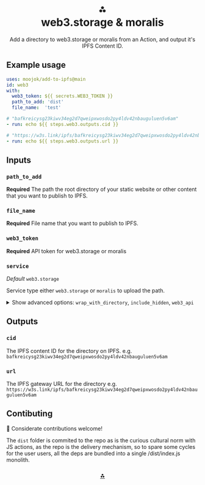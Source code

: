 <h1 align="center">⁂<br/>web3.storage & moralis</h1>
<p align="center">Add a directory to web3.storage or moralis from an Action, and output it's IPFS Content ID.</p>

## Example usage

```yaml
uses: moojok/add-to-ipfs@main
id: web3
with:
  web3_token: ${{ secrets.WEB3_TOKEN }}
  path_to_add: 'dist'
  file_name:  'test'

# "bafkreicysg23kiwv34eg2d7qweipxwosdo2py4ldv42nbauguluen5v6am"
- run: echo ${{ steps.web3.outputs.cid }}

# "https://w3s.link/ipfs/bafkreicysg23kiwv34eg2d7qweipxwosdo2py4ldv42nbauguluen5v6am"
- run: echo ${{ steps.web3.outputs.url }}
```

## Inputs

### `path_to_add`

**Required** The path the root directory of your static website or other content that you want to publish to IPFS.

### `file_name`

**Required** File name that you want to publish to IPFS.

### `web3_token`

**Required** API token for web3.storage or moralis

### `service`

_Default_ `web3.storage`

Service type either `web3.storage` or `moralis` to upload the path.

<details>
  <summary>Show advanced options: <code>wrap_with_directory</code>, <code>include_hidden</code>, <code>web3_api</code></summary>

### `wrap_with_directory`

_Default_ `false`

Should the `path_to_add` be wrapped in a diretory when creating the IPFS DAG. For most folks using this action the default of `false` is fine.

This is the opposite of the default that web3.storage uses, as this action is commonly used to add a directory that contains a static website to IPFS. In that case you want the path_to_add to become the root cid so you can host your site at `https://<cid>.ipfs.w3s.link` rather than `https://<cid>.ipfs.w3s.link/<path_to_add>`.

If you do want to capture the `path_to_add` path itself in the IPFS DAG then you want to set `wrap_with_directory:true`.

see: https://web3.storage/docs/reference/js-client-library#parameters

### `include_hidden`

_Default_ `false`

Should hidden files prefixed with a `.` be included when found in the `path_to_add`

see: https://github.com/web3-storage/files-from-path#filesfrompath

### `web3_api`

_Default_ `https://api.web3.storage`

Useful for testing against staging deployments by setting to the api origin of your choice.

</details>

## Outputs

### `cid`

The IPFS content ID for the directory on IPFS.
e.g. `bafkreicysg23kiwv34eg2d7qweipxwosdo2py4ldv42nbauguluen5v6am`

### `url`

The IPFS gateway URL for the directory
e.g. `https://w3s.link/ipfs/bafkreicysg23kiwv34eg2d7qweipxwosdo2py4ldv42nbauguluen5v6am`

## Contibuting

💌 Considerate contributions welcome!

The `dist` folder is commited to the repo as is the curious cultural norm with JS actions, as the repo is the delivery mechanism, so to spare some cycles for the user users, all the deps are bundled into a single /dist/index.js monolith.

<h3 align="center"><a href="https://web3.storage">⁂</a></h3>
